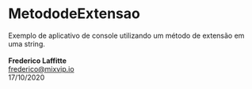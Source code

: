 # MetododeExtensao
Exemplo de aplicativo de console utilizando um método de extensão em uma string.
<br><br>
<b>Frederico Laffitte</b><br>
frederico@mixvip.io<br>
17/10/2020<br>
